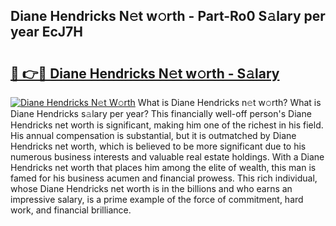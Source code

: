 ## Diane Hendricks N𝚎t w𝚘rth - Part-Ro0 S𝚊lary per year EcJ7H

# <h2><a href="http://gc3wq49.nevu.top/?p=Diane+Hendricks">🔗 👉🔴 Diane Hendricks N𝚎t w𝚘rth - S𝚊lary</a></h2>

[![Diane Hendricks N𝚎t W𝚘rth](https://i.imgur.com/Oavwk0R.jpeg)](http://gc3wq49.nevu.top/?p=Diane+Hendricks)
What is Diane Hendricks n𝚎t w𝚘rth? What is Diane Hendricks s𝚊lary per year?
This financially well-off person's Diane Hendricks net worth is significant, making him one of the richest in his field. His annual compensation is substantial, but it is outmatched by Diane Hendricks net worth, which is believed to be more significant due to his numerous business interests and valuable real estate holdings. With a Diane Hendricks net worth that places him among the elite of wealth, this man is famed for his business acumen and financial prowess. This rich individual, whose Diane Hendricks net worth is in the billions and who earns an impressive salary, is a prime example of the force of commitment, hard work, and financial brilliance.
